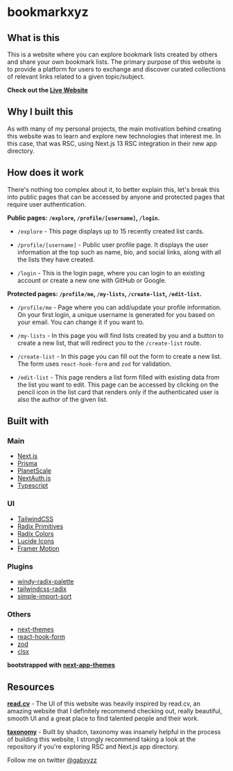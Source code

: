 # bookmarkxyz

## What is this

This is a website where you can explore bookmark lists created by others and share your own bookmark lists. The primary purpose of this website is to provide a platform for users to exchange and discover curated collections of relevant links related to a given topic/subject.

**Check out the [Live Website](https://bookmarkxyz.vercel.app/)**

## Why I built this

As with many of my personal projects, the main motivation behind creating this website was to learn and explore new technologies that interest me. In this case, that was RSC, using Next.js 13 RSC integration in their new app directory.

## How does it work

There's nothing too complex about it, to better explain this, let's break this into public pages that can be accessed by anyone and protected pages that require user authentication.

**Public pages: `/explore`, `/profile/[username]`, `/login`.**

- `/explore` - This page displays up to 15 recently created list cards.

- `/profile/[username]` - Public user profile page. It displays the user information at the top such as name, bio, and social links, along with all the lists they have created.

- `/login` - This is the login page, where you can login to an existing account or create a new one with GitHub or Google.

**Protected pages: `/profile/me`, `/my-lists`, `/create-list`, `/edit-list`.**

- `/profile/me` - Page where you can add/update your profile information. On your first login, a unique username is generated for you based on your email. You can change it if you want to.

- `/my-lists` - In this page you will find lists created by you and a button to create a new list, that will redirect you to the `/create-list` route.

- `/create-list` - In this page you can fill out the form to create a new list. The form uses `react-hook-form` and `zod` for validation.

- `/edit-list` - This page renders a list form filled with existing data from the list you want to edit. This page can be accessed by clicking on the pencil icon in the list card that renders only if the authenticated user is also the author of the given list.

## Built with

### Main

- [Next.js](https://nextjs.org)
- [Prisma](https://www.prisma.io)
- [PlanetScale](https://planetscale.com)
- [NextAuth.js](https://next-auth.js.org)
- [Typescript](https://www.typescriptlang.org)

### UI

- [TailwindCSS](https://tailwindcss.com)
- [Radix Primitives](https://www.radix-ui.com)
- [Radix Colors](https://www.radix-ui.com/colors)
- [Lucide Icons](https://lucide.dev)
- [Framer Motion](https://www.framer.com/motion)

### Plugins

- [windy-radix-palette](https://github.com/brattonross/windy-radix-palette)
- [tailwindcss-radix](https://github.com/ecklf/tailwindcss-radix)
- [simple-import-sort](https://github.com/lydell/eslint-plugin-simple-import-sort)

### Others

- [next-themes](https://github.com/pacocoursey/next-themes)
- [react-hook-form](https://github.com/react-hook-form/react-hook-form)
- [zod](https://github.com/colinhacks/zod)
- [clsx](https://github.com/lukeed/clsx)

**bootstrapped with [next-app-themes](https://github.com/gabxyz/next-app-themes)**

## Resources

**[read.cv](https://read.cv)** - The UI of this website was heavily inspired by read.cv, an amazing website that I definitely recommend checking out, really beautiful, smooth UI and a great place to find talented people and their work.

**[taxonomy](https://github.com/shadcn/taxonomy)** - Built by shadcn, taxonomy was insanely helpful in the process of building this website, I strongly recommend taking a look at the repository if you're exploring RSC and Next.js app directory.

Follow me on twitter [@gabxyzz](https://twitter.com/gabxyzz)

